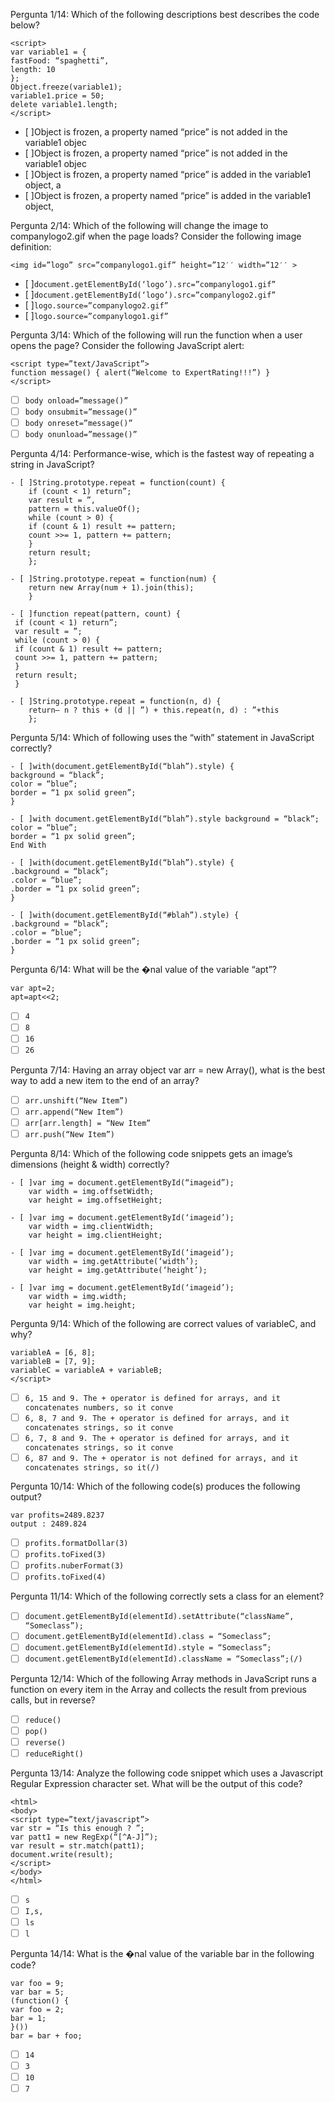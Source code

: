 Pergunta 1/14:
Which of the following descriptions best describes
the code below?
```
<script>
var variable1 = {
fastFood: “spaghetti”,
length: 10
};
Object.freeze(variable1);
variable1.price = 50;
delete variable1.length;
</script>
```
- [ ]Object is frozen, a property named “price” is not added in the variable1 objec
- [ ]Object is frozen, a property named “price” is not added in the variable1 objec
- [ ]Object is frozen, a property named “price” is added in the variable1 object, a
- [ ]Object is frozen, a property named “price” is added in the variable1 object,

Pergunta 2/14:
Which of the following will change the image to
companylogo2.gif when the page loads?
Consider the following image definition:
```
<img id=”logo” src=”companylogo1.gif” height=”12′′ width=”12′′ >
```

- [ ]`document.getElementById(‘logo’).src=”companylogo1.gif”`
- [ ]`document.getElementById(‘logo’).src=”companylogo2.gif”`
- [ ]`logo.source=”companylogo2.gif”`
- [ ]`logo.source=”companylogo1.gif”`


Pergunta 3/14:
Which of the following will run the function when a
user opens the page?
Consider the following JavaScript alert:
```
<script type=”text/JavaScript”>
function message() { alert(“Welcome to ExpertRating!!!”) }
</script>
```

- [ ] `body onload=”message()”`
- [ ] `body onsubmit=”message()”`
- [ ] `body onreset=”message()”`
- [ ] `body onunload=”message()”`

Pergunta 4/14:
Performance-wise, which is the fastest way of repeating a string in JavaScript?

```
- [ ]String.prototype.repeat = function(count) {
    if (count < 1) return”;
    var result = ”,
    pattern = this.valueOf();
    while (count > 0) {
    if (count & 1) result += pattern;
    count >>= 1, pattern += pattern;
    }
    return result;
    };
```
```
- [ ]String.prototype.repeat = function(num) {
    return new Array(num + 1).join(this);
    }
   ```
   ``` 
- [ ]function repeat(pattern, count) {
    if (count < 1) return”;
    var result = ”;
    while (count > 0) {
    if (count & 1) result += pattern;
    count >>= 1, pattern += pattern;
    }
    return result;
    }
```
```
- [ ]String.prototype.repeat = function(n, d) {
    return– n ? this + (d || ”) + this.repeat(n, d) : ”+this
    };
```

Pergunta 5/14:
Which of following uses the “with” statement in JavaScript correctly?
```
- [ ]with(document.getElementById(“blah”).style) {
background = “black”;
color = “blue”;
border = “1 px solid green”;
}
```
```
- [ ]with document.getElementById(“blah”).style background = “black”;
color = “blue”;
border = “1 px solid green”;
End With
```
```
- [ ]with(document.getElementById(“blah”).style) {
.background = “black”;
.color = “blue”;
.border = “1 px solid green”;
}
```
```
- [ ]with(document.getElementById(“#blah”).style) {
.background = “black”;
.color = “blue”;
.border = “1 px solid green”;
}
```

Pergunta 6/14:
What will be the �nal value of the variable “apt”?
```
var apt=2;
apt=apt<<2;
```
- [ ] `4`
- [ ] `8`
- [ ] `16`
- [ ] `26`

Pergunta 7/14:
Having an array object var arr = new Array(), what
is the best way to add a new item to the end of an
array?
- [ ] ```arr.unshift(“New Item”)```
- [ ] ```arr.append(“New Item”)```
- [ ] ```arr[arr.length] = “New Item”```
- [ ] ```arr.push(“New Item”)```

Pergunta 8/14:
Which of the following code snippets gets an
image’s dimensions (height & width) correctly?
```
- [ ]var img = document.getElementById(“imageid”);
    var width = img.offsetWidth;
    var height = img.offsetHeight;
```
```
- [ ]var img = document.getElementById(‘imageid’);
    var width = img.clientWidth;
    var height = img.clientHeight;
```
```
- [ ]var img = document.getElementById(‘imageid’);
    var width = img.getAttribute(‘width’);
    var height = img.getAttribute(‘height’);
```
```
- [ ]var img = document.getElementById(‘imageid’);
    var width = img.width;
    var height = img.height;
```

Pergunta 9/14:
Which of the following are correct values of
variableC, and why?
```<script>
variableA = [6, 8];
variableB = [7, 9];
variableC = variableA + variableB;
</script>
```
- [ ] `6, 15 and 9. The + operator is defined for arrays, and it concatenates numbers, so it conve`
- [ ] `6, 8, 7 and 9. The + operator is defined for arrays, and it concatenates strings, so it conve`
- [ ] `6, 7, 8 and 9. The + operator is defined for arrays, and it concatenates strings, so it conve`
- [ ] `6, 87 and 9. The + operator is not defined for arrays, and it concatenates strings, so it(/)`

Pergunta 10/14:
Which of the following code(s) produces the
following output?
```
var profits=2489.8237
output : 2489.824
```
- [ ] `profits.formatDollar(3)`
- [ ] `profits.toFixed(3)`
- [ ] `profits.nuberFormat(3)`
- [ ] `profits.toFixed(4)`

Pergunta 11/14:
Which of the following correctly sets a class for an
element?
- [ ] `document.getElementById(elementId).setAttribute(“className”, “Someclass”);`
- [ ] `document.getElementById(elementId).class = “Someclass”;`
- [ ] `document.getElementById(elementId).style = “Someclass”;`
- [ ] `document.getElementById(elementId).className = “Someclass”;(/)`

Pergunta 12/14:
Which of the following Array methods in JavaScript
runs a function on every item in the Array and
collects the result from previous calls, but in
reverse?
- [ ] `reduce()`
- [ ] `pop()`
- [ ] `reverse()`
- [ ] `reduceRight()`

Pergunta 13/14:
Analyze the following code snippet which uses a
Javascript Regular Expression character set. What
will be the output of this code?
```
<html>
<body>
<script type=”text/javascript”>
var str = “Is this enough ? ”;
var patt1 = new RegExp(“[^A-J]”);
var result = str.match(patt1);
document.write(result);
</script>
</body>
</html>
```
- [ ] `s`
- [ ] `I,s,`
- [ ] `ls`
- [ ] `l`

Pergunta 14/14:
What is the �nal value of the variable bar in the
following code?
```
var foo = 9;
var bar = 5;
(function() {
var foo = 2;
bar = 1;
}())
bar = bar + foo;
```
- [ ] `14`
- [ ] `3`
- [ ] `10`
- [ ] `7`
